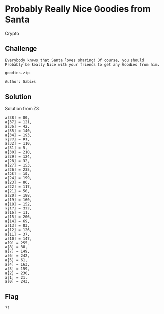 # Probably Really Nice Goodies from Santa
Crypto

## Challenge 

	Everybody knows that Santa loves sharing! Of course, you should Probably be Really Nice with your friends to get any Goodies from him.

	goodies.zip

	Author: Gabies



## Solution

Solution from Z3

	a[38] = 80,
	a[37] = 121,
	a[36] = 42,
	a[35] = 140,
	a[34] = 193,
	a[33] = 91,
	a[32] = 110,
	a[31] = 5,
	a[30] = 210,
	a[29] = 124,
	a[28] = 32,
	a[27] = 153,
	a[26] = 235,
	a[25] = 15,
	a[24] = 199,
	a[23] = 86,
	a[22] = 117,
	a[21] = 50,
	a[20] = 188,
	a[19] = 160,
	a[18] = 152,
	a[17] = 233,
	a[16] = 11,
	a[15] = 206,
	a[14] = 69,
	a[13] = 83,
	a[12] = 126,
	a[11] = 37,
	a[10] = 147,
	a[9] = 255,
	a[8] = 38,
	a[7] = 149,
	a[6] = 242,
	a[5] = 61,
	a[4] = 163,
	a[3] = 159,
	a[2] = 230,
	a[1] = 21,
	a[0] = 243,


## Flag

	??